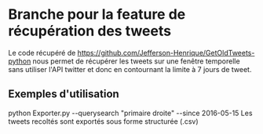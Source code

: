 # Branche pour la feature de récupération des tweets
Le code récupéré de https://github.com/Jefferson-Henrique/GetOldTweets-python nous permet de récupérer les tweets sur une fenêtre temporelle sans utiliser l'API twitter et donc en contournant la limite à 7 jours de tweet.

## Exemples d'utilisation

python Exporter.py --querysearch "primaire droite" --since 2016-05-15
Les tweets recoltés sont exportés sous forme structurée (.csv)
